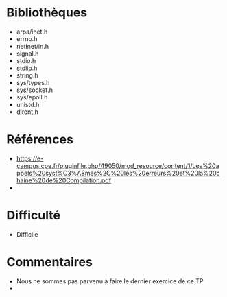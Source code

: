 # Bibliothèques
* arpa/inet.h
* errno.h
* netinet/in.h
* signal.h
* stdio.h
* stdlib.h
* string.h
* sys/types.h
* sys/socket.h
* sys/epoll.h
* unistd.h
* dirent.h

# Références
* https://e-campus.cpe.fr/pluginfile.php/49050/mod_resource/content/1/Les%20appels%20syst%C3%A8mes%2C%20les%20erreurs%20et%20la%20chaine%20de%20Compilation.pdf
* 

# Difficulté
* Difficile

# Commentaires
* Nous ne sommes pas parvenu à faire le dernier exercice de ce TP
* 

